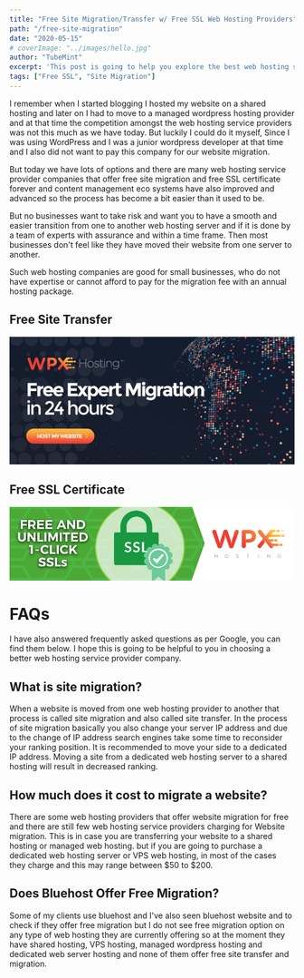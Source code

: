 ```yaml
---
title: "Free Site Migration/Transfer w/ Free SSL Web Hosting Providers"
path: "/free-site-migration"
date: "2020-05-15"
# coverImage: "../images/hello.jpg"
author: "TubeMint"
excerpt: 'This post is going to help you explore the best web hosting service providers that offer free site migration with free SSL certificate within 24 hours with a varing pricing. But the process of migrating website from your server to this new web server is going to be an easy process'
tags: ["Free SSL", "Site Migration"]
---
```


I remember when I started blogging I hosted my website on a shared hosting and later on I had to move to a managed wordpress hosting provider and at that time the competition amongst the web hosting service providers was not this much as we have today. But luckily I could do it myself, Since I was using WordPress  and I was a junior wordpress developer at that time and I also did not want to pay this company for our website migration. 

But today we have lots of options and there are many web hosting service provider companies  that offer free site migration and free SSL certificate forever and content management eco systems have also improved and advanced so the process has become a bit easier than it used to be. 

But no businesses want to take risk  and want you to have a smooth and easier transition from  one to another web hosting server  and if it is done by a team of experts with assurance and within a time frame. Then most businesses don't feel like they have moved their website from one server to another. 

Such web hosting companies are good for small businesses, who do not have expertise or cannot afford to pay for the migration fee with an annual hosting package.

## Free Site Transfer

[![site transfer](../images/free-site-migration.jpg)](https://wpxhosting.com/?affid=3786)

## Free SSL Certificate

[![free ssl](../images/free-ssl.jpg)](https://wpxhosting.com/?affid=3786)



# FAQs
I have also answered frequently asked questions as per Google, you can find them below. I hope this is going to be helpful to you in choosing a better web hosting service provider company.

## What is site migration?
When a website is moved from one web hosting provider to another that process is called site migration and also called site transfer. In the process of site migration basically you also change your server IP address and due to the change of IP address search engines take  some time to reconsider your ranking position. It is recommended to move your side to a dedicated IP address. Moving a site from a dedicated web hosting server to a shared hosting will result in  decreased ranking. 

## How much does it cost to migrate a website?
There are some web hosting providers that offer website migration for free and there are still few web hosting service providers charging for Website migration. This is in case you are transferring your website to a shared hosting or managed web hosting.
but if you are going to purchase a dedicated  web hosting server or VPS web hosting, in most of the cases they charge and this may range between $50 to $200.

## Does Bluehost Offer Free Migration?
Some of my clients use bluehost and I've also seen bluehost website and to check if they offer free migration but I do not see free migration option on any type of web hosting they are currently offering so at the moment they have shared hosting, VPS hosting, managed wordpress hosting and dedicated web server hosting and none of them offer free site transfer and migration.


